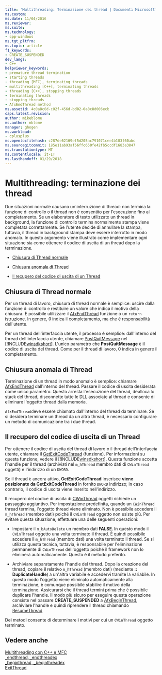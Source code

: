 ```yaml
---
title: 'Multithreading: Terminazione dei thread | Documenti Microsoft'
ms.custom: 
ms.date: 11/04/2016
ms.reviewer: 
ms.suite: 
ms.technology:
- cpp-windows
ms.tgt_pltfrm: 
ms.topic: article
f1_keywords:
- CREATE_SUSPENDED
dev_langs:
- C++
helpviewer_keywords:
- premature thread termination
- starting threads
- threading [MFC], terminating threads
- multithreading [C++], terminating threads
- threading [C++], stopping threads
- terminating threads
- stopping threads
- AfxEndThread method
ms.assetid: 4c0a8c6d-c02f-456d-bd02-0a8c8d006ecb
caps.latest.revision: 
author: mikeblome
ms.author: mblome
manager: ghogen
ms.workload:
- cplusplus
ms.openlocfilehash: c287de62169ef5d205ac791071cee4b103f60abc
ms.sourcegitcommit: 185e11ab93af56ffc650fe42fb5ccdf1683e3847
ms.translationtype: MT
ms.contentlocale: it-IT
ms.lasthandoff: 01/29/2018
---
```

# <a name="multithreading-terminating-threads"></a>Multithreading: terminazione dei thread
Due situazioni normale causano un'interruzione di thread: non termina la funzione di controllo o il thread non è consentito per l'esecuzione fino al completamento. Se un elaboratore di testo utilizzato un thread in background, la funzione di controllo termina normalmente stampa viene completata correttamente. Se l'utente decide di annullare la stampa, tuttavia, il thread in background stampa deve essere interrotto in modo anomalo. In questo argomento viene illustrato come implementare ogni situazione sia come ottenere il codice di uscita di un thread dopo la terminazione.  
  
-   [Chiusura di Thread normale](#_core_normal_thread_termination)  
  
-   [Chiusura anomala di Thread](#_core_premature_thread_termination)  
  
-   [Il recupero del codice di uscita di un Thread](#_core_retrieving_the_exit_code_of_a_thread)  
  
##  <a name="_core_normal_thread_termination"></a>Chiusura di Thread normale  
 Per un thread di lavoro, chiusura di thread normale è semplice: uscire dalla funzione di controllo e restituire un valore che indica il motivo della chiusura. È possibile utilizzare il [AfxEndThread](../mfc/reference/application-information-and-management.md#afxendthread) funzione o un `return` istruzione. In genere, 0 indica il completamento, ma che è responsabilità dell'utente.  
  
 Per un thread dell'interfaccia utente, il processo è semplice: dall'interno del thread dell'interfaccia utente, chiamare [PostQuitMessage](http://msdn.microsoft.com/library/windows/desktop/ms644945) nel [!INCLUDE[winsdkshort](../atl-mfc-shared/reference/includes/winsdkshort_md.md)]. L'unico parametro che **PostQuitMessage** è il codice di uscita del thread. Come per il thread di lavoro, 0 indica in genere il completamento.  
  
##  <a name="_core_premature_thread_termination"></a>Chiusura anomala di Thread  
 Terminazione di un thread in modo anomalo è semplice: chiamare [AfxEndThread](../mfc/reference/application-information-and-management.md#afxendthread) dall'interno del thread. Passare il codice di uscita desiderata come unico parametro. Questo arresta l'esecuzione del thread, dealloca lo stack del thread, disconnette tutte le DLL associate al thread e consente di eliminare l'oggetto thread dalla memoria.  
  
 `AfxEndThread`deve essere chiamato dall'interno del thread da terminare. Se si desidera terminare un thread da un altro thread, è necessario configurare un metodo di comunicazione tra i due thread.  
  
##  <a name="_core_retrieving_the_exit_code_of_a_thread"></a>Il recupero del codice di uscita di un Thread  
 Per ottenere il codice di uscita del thread di lavoro o il thread dell'interfaccia utente, chiamare il [GetExitCodeThread](http://msdn.microsoft.com/library/windows/desktop/ms683190) (funzione). Per informazioni su questa funzione, vedere il [!INCLUDE[winsdkshort](../atl-mfc-shared/reference/includes/winsdkshort_md.md)]. Questa funzione accetta l'handle per il thread (archiviati nel `m_hThread` membro dati di `CWinThread` oggetti) e l'indirizzo di un `DWORD`.  
  
 Se il thread è ancora attivo, **GetExitCodeThread** inserisce **viene posizionato da GetExitCodeThread** in fornito `DWORD` indirizzo; in caso contrario, il codice di uscita viene inserito nell'indirizzo.  
  
 Il recupero del codice di uscita di [CWinThread](../mfc/reference/cwinthread-class.md) oggetti richiede un passaggio aggiuntivo. Per impostazione predefinita, quando un `CWinThread` thread termina, l'oggetto thread viene eliminato. Non è possibile accedere il `m_hThread` (membro dati) poiché il `CWinThread` oggetto non esiste più. Per evitare questa situazione, effettuare una delle seguenti operazioni:  
  
-   Impostare il `m_bAutoDelete` un membro dati **FALSE**. In questo modo il `CWinThread` oggetto una volta terminato il thread. È quindi possibile accedere il `m_hThread` (membro dati) una volta terminato il thread. Se si utilizza questa tecnica, tuttavia, è responsabile per l'eliminazione permanente di `CWinThread` dell'oggetto poiché il framework non lo eliminerà automaticamente. Questo è il metodo preferito.  
  
-   Archiviare separatamente l'handle del thread. Dopo la creazione del thread, copiare il relativo `m_hThread` (membro dati) (mediante **:: DuplicateHandle**) a un'altra variabile e accedervi tramite la variabile. In questo modo l'oggetto viene eliminato automaticamente alla terminazione, è comunque possibile stabilire il motivo della terminazione. Assicurarsi che il thread termini prima che è possibile duplicare l'handle. Il modo più sicuro per eseguire questa operazione consiste nel passare **CREATE_SUSPENDED** a [AfxBeginThread](../mfc/reference/application-information-and-management.md#afxbeginthread), archiviare l'handle e quindi riprendere il thread chiamando [ResumeThread](../mfc/reference/cwinthread-class.md#resumethread).  
  
 Dei metodi consente di determinare i motivi per cui un `CWinThread` oggetto terminato.  
  
## <a name="see-also"></a>Vedere anche  
 [Multithreading con C++ e MFC](../parallel/multithreading-with-cpp-and-mfc.md)   
 [_endthread, _endthreadex](../c-runtime-library/reference/endthread-endthreadex.md)   
 [_beginthread, _beginthreadex](../c-runtime-library/reference/beginthread-beginthreadex.md)   
 [ExitThread](http://msdn.microsoft.com/library/windows/desktop/ms682659)